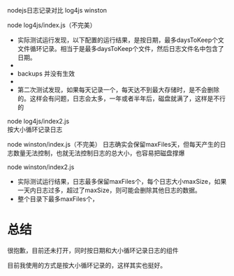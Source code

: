 nodejs日志记录对比
log4js
winston

node log4js/index.js（不完美）  
 * 实际测试运行发现，以下配置的运行结果，是按日期，最多daysToKeep个文文件循环记录。相当于是最多daysToKeep个文件，然后日志文件名中包含了日期。
 * 
 * backups 并没有生效
 * 
 * 第二次测试发现，如果每天记录一个，每天达不到最大存储时，是不会删除的。这样会有问题，日志会太多，一年或者半年后，磁盘就满了，这样是不行的


node log4js/index2.js  
按大小循环记录日志

node winston/index.js（不完美）
日志确实会保留maxFiles天，但每天产生的日志数量无法控制，也就无法控制日志的总大小，也容易把磁盘撑爆


node winston/index2.js
 * 实际测试运行结果，日志最多保留maxFiles个，每个日志大小maxSize，如果一天内日志过多，超过了maxSize，则可能会删除其他日志的数据。
 * 整个目录下最多maxFiles个，





# 总结
很抱歉，目前还未打开，同时按日期和大小循环记录日志的组件

目前我使用的方式是按大小循环记录的，这样其实也挺好。




